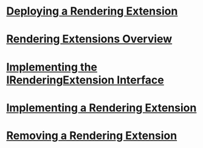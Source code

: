 # [Deploying a Rendering Extension](deploying-a-rendering-extension.md)
# [Rendering Extensions Overview](rendering-extensions-overview.md)
# [Implementing the IRenderingExtension Interface](implementing-the-irenderingextension-interface.md)
# [Implementing a Rendering Extension](implementing-a-rendering-extension.md)
# [Removing a Rendering Extension](removing-a-rendering-extension.md)
